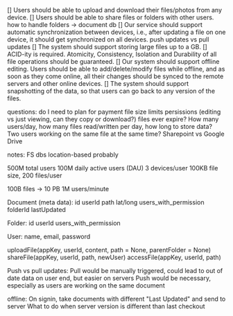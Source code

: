 [] Users should be able to upload and download their files/photos from any device.
[] Users should be able to share files or folders with other users.
  how to handle folders -> document db
[] Our service should support automatic synchronization between devices, i.e., after updating a file on one device, it should get synchronized on all devices.
  push updates vs pull updates
[] The system should support storing large files up to a GB.
[] ACID-ity is required. Atomicity, Consistency, Isolation and Durability of all file operations should be guaranteed.
[] Our system should support offline editing. Users should be able to add/delete/modify files while offline, and as soon as they come online, all their changes should be synced to the remote servers and other online devices.
[] The system should support snapshotting of the data, so that users can go back to any version of the files.

questions:
  do I need to plan for payment
  file size limits
  persissions (editing vs just viewing, can they copy or download?)
  files ever expire?
  How many users/day, how many files read/written per day, how long to store data?
  Two users working on the same file at the same time? Sharepoint vs Google Drive
  
notes:
  FS dbs location-based probably

500M total users
100M daily active users (DAU)
3 devices/user
100KB file size, 200 files/user

100B files -> 10 PB
1M users/minute


Document (meta data):
  id
  userId
  path
  lat/long
  users_with_permission
  folderId
  lastUpdated

Folder:
  id
  userId
  users_with_permission

User:
  name, email, password

uploadFile(appKey, userId, content, path = None, parentFolder = None)
shareFile(appKey, userId, path, newUser)
accessFile(appKey, userId, path)

Push vs pull updates:
  Pull would be manually triggered, could lead to out of date data on user end, but easier on servers
  Push would be necessary, especially as users are working on the same document

offline:
  On signin, take documents with different "Last Updated" and send to server
  What to do when server version is different than last checkout
